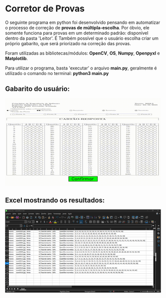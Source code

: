 # Corretor de Provas

O seguinte programa em python foi desenvolvido pensando em automatizar o processo de correção de **provas de múltipla-escolha**. Por óbvio, ele somente funciona para provas em um determinado padrão: disponível dentro da pasta 'Leitor'. É Também possível que o usuário escolha criar um próprio gabarito, que será priorizado na correção das provas.

Foram utilizadas as bibliotecas/módulos: **OpenCV**, **OS**, **Numpy**, **Openpyxl** e **Matplotlib**.

Para utilizar o programa, basta 'executar' o arquivo **main.py**, geralmente é utilizado o comando no terminal: **python3 main.py**


## Gabarito do usuário:
<p>
  <img src="Images-Readme/GabaritoUsuario.gif">
</p>

## Excel mostrando os resultados:
<p>
  <img src="Images-Readme/Excel.png">
</p>